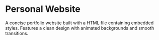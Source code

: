 # Personal Website

A concise portfolio website built with a HTML file containing embedded styles. Features a clean design with animated backgrounds and smooth transitions.
